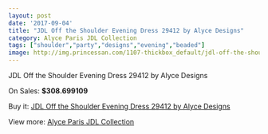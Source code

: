 ```yaml
---
layout: post
date: '2017-09-04'
title: "JDL Off the Shoulder Evening Dress 29412 by Alyce Designs"
category: Alyce Paris JDL Collection
tags: ["shoulder","party","designs","evening","beaded"]
image: http://img.princessan.com/1107-thickbox_default/jdl-off-the-shoulder-evening-dress-29412-by-alyce-designs.jpg
---
```

JDL Off the Shoulder Evening Dress 29412 by Alyce Designs

On Sales: **$308.699109**
<a href="https://www.princessan.com/en/alyce-paris-jdl-collection/520-jdl-off-the-shoulder-evening-dress-29412-by-alyce-designs.html"><amp-img layout="responsive" width="600" height="600" src="//img.princessan.com/1107-thickbox_default/jdl-off-the-shoulder-evening-dress-29412-by-alyce-designs.jpg" alt="JDL Off the Shoulder Evening Dress 29412 by Alyce Designs 0" /></a>
<a href="https://www.princessan.com/en/alyce-paris-jdl-collection/520-jdl-off-the-shoulder-evening-dress-29412-by-alyce-designs.html"><amp-img layout="responsive" width="600" height="600" src="//img.princessan.com/1109-thickbox_default/jdl-off-the-shoulder-evening-dress-29412-by-alyce-designs.jpg" alt="JDL Off the Shoulder Evening Dress 29412 by Alyce Designs 1" /></a>
<a href="https://www.princessan.com/en/alyce-paris-jdl-collection/520-jdl-off-the-shoulder-evening-dress-29412-by-alyce-designs.html"><amp-img layout="responsive" width="600" height="600" src="//img.princessan.com/1108-thickbox_default/jdl-off-the-shoulder-evening-dress-29412-by-alyce-designs.jpg" alt="JDL Off the Shoulder Evening Dress 29412 by Alyce Designs 2" /></a>

Buy it: [JDL Off the Shoulder Evening Dress 29412 by Alyce Designs](https://www.princessan.com/en/alyce-paris-jdl-collection/520-jdl-off-the-shoulder-evening-dress-29412-by-alyce-designs.html "JDL Off the Shoulder Evening Dress 29412 by Alyce Designs")

View more: [Alyce Paris JDL Collection](https://www.princessan.com/en/7-alyce-paris-jdl-collection "Alyce Paris JDL Collection")